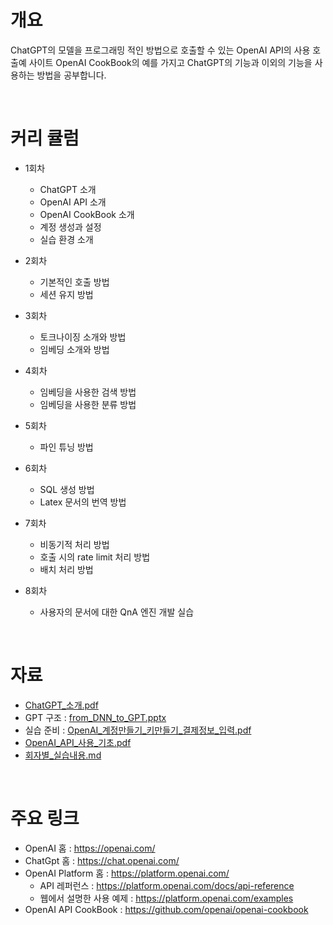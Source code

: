 # 개요
ChatGPT의 모델을 프로그래밍 적인 방법으로 호출할 수 있는 OpenAI API의 사용 호출예 사이트 OpenAI CookBook의 예를 가지고
ChatGPT의 기능과 이외의 기능을 사용하는 방법을 공부합니다.

<br>

# 커리 큘럼
- 1회차
    - ChatGPT 소개
    - OpenAI API 소개
    - OpenAI CookBook 소개
    - 계정 생성과 설정
    - 실습 환경 소개

- 2회차
    - 기본적인 호출 방법
    - 세션 유지 방법

- 3회차
    - 토크나이징 소개와 방법
    - 임베딩 소개와 방법    

- 4회차
    - 임베딩을 사용한 검색 방법
    - 임베딩을 사용한 분류 방법

- 5회차
    - 파인 튜닝 방법

- 6회차
    - SQL 생성 방법
    - Latex 문서의 번역 방법

- 7회차
    - 비동기적 처리 방법
    - 호출 시의 rate limit 처리 방법
    - 배치 처리 방법

- 8회차
    - 사용자의 문서에 대한 QnA 엔진 개발 실습

<br>

# 자료
- [ChatGPT_소개.pdf](ChatGPT_소개.pdf)
- GPT 구조 : [from_DNN_to_GPT.pptx](from_DNN_to_GPT.pptx)
- 실습 준비 : [OpenAI_계정만들기_키만들기_결제정보_입력.pdf](OpenAI_계정만들기_키만들기_결제정보_입력.pdf)
- [OpenAI_API_사용_기초.pdf](OpenAI_API_사용_기초.pdf)
- [회자별_실습내용.md](회자별_실습내용.md)

<br>

# 주요 링크
- OpenAI 홈 : https://openai.com/
- ChatGpt 홈 : https://chat.openai.com/
- OpenAI Platform 홈 : https://platform.openai.com/
    - API 레퍼런스 : https://platform.openai.com/docs/api-reference
    - 웹에서 설명한 사용 예제 : https://platform.openai.com/examples
- OpenAI API CookBook : https://github.com/openai/openai-cookbook


